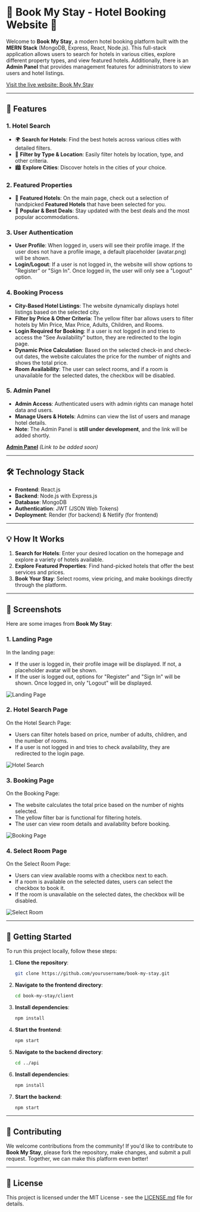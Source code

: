 # 🌟 **Book My Stay** - Hotel Booking Website 🌟

Welcome to **Book My Stay**, a modern hotel booking platform built with the **MERN Stack** (MongoDB, Express, React, Node.js). This full-stack application allows users to search for hotels in various cities, explore different property types, and view featured hotels. Additionally, there is an **Admin Panel** that provides management features for administrators to view users and hotel listings.

<a href="https://hotel-booking-mern-fullstack.onrender.com/" target="_blank"> Visit the live website: Book My Stay </a>



---

## 🚀 **Features**

### 1. **Hotel Search**
- 🌍 **Search for Hotels**: Find the best hotels across various cities with detailed filters.
- 🔎 **Filter by Type & Location**: Easily filter hotels by location, type, and other criteria.
- 🏙️ **Explore Cities**: Discover hotels in the cities of your choice.

### 2. **Featured Properties**
- 🌟 **Featured Hotels**: On the main page, check out a selection of handpicked **Featured Hotels** that have been selected for you.
- 🏨 **Popular & Best Deals**: Stay updated with the best deals and the most popular accommodations.

### 3. **User Authentication**
- **User Profile**: When logged in, users will see their profile image. If the user does not have a profile image, a default placeholder (avatar.png) will be shown.
- **Login/Logout**: If a user is not logged in, the website will show options to "Register" or "Sign In". Once logged in, the user will only see a "Logout" option.

### 4. **Booking Process**
- **City-Based Hotel Listings**: The website dynamically displays hotel listings based on the selected city.
- **Filter by Price & Other Criteria**: The yellow filter bar allows users to filter hotels by Min Price, Max Price, Adults, Children, and Rooms.
- **Login Required for Booking**: If a user is not logged in and tries to access the "See Availability" button, they are redirected to the login page.
- **Dynamic Price Calculation**: Based on the selected check-in and check-out dates, the website calculates the price for the number of nights and shows the total price.
- **Room Availability**: The user can select rooms, and if a room is unavailable for the selected dates, the checkbox will be disabled.

### 5. **Admin Panel** 
- **Admin Access**: Authenticated users with admin rights can manage hotel data and users.
- **Manage Users & Hotels**: Admins can view the list of users and manage hotel details.
- **Note**: The Admin Panel is **still under development**, and the link will be added shortly.

[**Admin Panel**](#) *(Link to be added soon)*

---

## 🛠️ **Technology Stack**

- **Frontend**: React.js
- **Backend**: Node.js with Express.js
- **Database**: MongoDB
- **Authentication**: JWT (JSON Web Tokens)
- **Deployment**: Render (for backend) & Netlify (for frontend)

---

## 💡 **How It Works**

1. **Search for Hotels**: Enter your desired location on the homepage and explore a variety of hotels available.
2. **Explore Featured Properties**: Find hand-picked hotels that offer the best services and prices.
3. **Book Your Stay**: Select rooms, view pricing, and make bookings directly through the platform.

---

## 📸 **Screenshots**

Here are some images from **Book My Stay**:

### 1. **Landing Page**
In the landing page:
- If the user is logged in, their profile image will be displayed. If not, a placeholder avatar will be shown.
- If the user is logged out, options for "Register" and "Sign In" will be shown. Once logged in, only "Logout" will be displayed.

![Landing Page](./images/landing-page.png)

### 2. **Hotel Search Page**
On the Hotel Search Page:
- Users can filter hotels based on price, number of adults, children, and the number of rooms.
- If a user is not logged in and tries to check availability, they are redirected to the login page.

![Hotel Search](./images/hotel-search.png)

### 3. **Booking Page**
On the Booking Page:
- The website calculates the total price based on the number of nights selected.
- The yellow filter bar is functional for filtering hotels.
- The user can view room details and availability before booking.

![Booking Page](./images/booking-page.png)

### 4. **Select Room Page**
On the Select Room Page:
- Users can view available rooms with a checkbox next to each.
- If a room is available on the selected dates, users can select the checkbox to book it.
- If the room is unavailable on the selected dates, the checkbox will be disabled.

![Select Room](./images/Select-room.png)

---

## 🚀 **Getting Started**

To run this project locally, follow these steps:

1. **Clone the repository**:
    ```bash
    git clone https://github.com/yourusername/book-my-stay.git
    ```

2. **Navigate to the frontend directory**:
    ```bash
    cd book-my-stay/client
    ```

3. **Install dependencies**:
    ```bash
    npm install
    ```

4. **Start the frontend**:
    ```bash
    npm start
    ```

5. **Navigate to the backend directory**:
    ```bash
    cd ../api
    ```

6. **Install dependencies**:
    ```bash
    npm install
    ```

7. **Start the backend**:
    ```bash
    npm start
    ```

---

## 👥 **Contributing**

We welcome contributions from the community! If you'd like to contribute to **Book My Stay**, please fork the repository, make changes, and submit a pull request. Together, we can make this platform even better!

---

## 📜 **License**

This project is licensed under the MIT License - see the [LICENSE.md](LICENSE.md) file for details.
